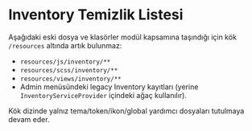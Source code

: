 # Inventory Temizlik Listesi

Aşağıdaki eski dosya ve klasörler modül kapsamına taşındığı için kök `/resources` altında artık bulunmaz:

- `resources/js/inventory/**`
- `resources/scss/inventory/**`
- `resources/views/inventory/**`
- Admin menüsündeki legacy Inventory kayıtları (yerine `InventoryServiceProvider` içindeki ağaç kullanılır).

Kök dizinde yalnız tema/token/ikon/global yardımcı dosyaları tutulmaya devam eder.
